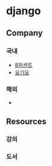 # django

## Company
### 국내
- [8퍼센트](https://8percent.github.io/)
- [요기요](https://medium.com/deliverytechkorea/yogiyo-python/home)
### 해외
- 



## Resources
### 강의

### 도서
